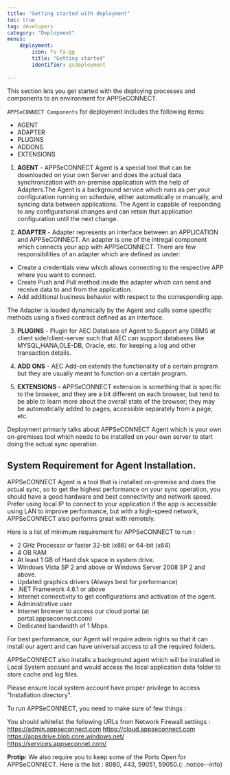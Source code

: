 ```yaml
---
title: "Getting started with deployment"
toc: true
tag: developers
category: "Deployment"
menus: 
    deployment:
        icon: fa fa-gg
        title: "Getting started"
        identifier: gsdeployment
               
---
```


This section lets you get started with the deploying processes and components to an environment for APPSeCONNECT.

`APPSeCONNECT Components` for deployment includes the following items:

* AGENT
* ADAPTER
* PLUGINS
* ADDONS
* EXTENSIONS

1) **AGENT** - APPSeCONNECT Agent is a special tool that can be downloaded on your own Server and does the actual data
synchronization with on-premise application with the help of Adapters.The Agent is a background service which runs 
as per your configuration running on schedule, either automatically or manually, and syncing data between applications. 
The Agent is capable of responding to any configurational changes and can retain that application configuration until
the next change. 

2) **ADAPTER** -  Adapter represents an interface between an APPLICATION and APPSeCONNECT. 
An adapter is one of the intregal component which connects your app with APPSeCONNECT. 
There are few responsibilities of an adapter which are defined as under: 

 * Create a credentials view which allows connecting to the respective APP where you want to connect.
 * Create Push and Pull method inside the adapter which can send and receive data to and from the application.
 * Add additional business behavior with respect to the corresponding app.

The Adapter is loaded dynamically by the Agent and calls some specific methods using a fixed contract defined as an interface. 

3) **PLUGINS** - Plugin for AEC Database of Agent to Support any DBMS at client side/client-server such that AEC can support 
databases like MYSQL,HANA,OLE-DB, Oracle, etc. for keeping a log and other transaction details. 

4) **ADD ONS** - AEC Add-on extends the functionality of a certain program but they are usually meant to function on a certain program. 

5) **EXTENSIONS** - APPSeCONNECT extension is something that is specific to the browser, and they are a bit different on 
each browser, but tend to be able to learn more about the overall state of the browser; they may be automatically 
added to pages, accessible separately from a page, etc.

Deployment primarly talks about APPSeCONNECT Agent which is your own on-premises tool which needs to be installed on your own server to start doing the actual sync operation.

##  System Requirement for Agent Installation. 

APPSeCONNECT Agent is a tool that is installed on-premise and does the actual sync, 
so to get the highest performance on your sync operation, you should have a good hardware and best connectivity 
and network speed. Prefer using local IP to connect to your application if the app is accessible using LAN to 
improve performance, but with a high-speed network, APPSeCONNECT also performs great with remotely. 

Here is a list of minimum requirement for APPSeCONNECT to run : 

* 2 GHz Processor or faster 32-bit (x86) or 64-bit (x64)
* 4 GB RAM 
* At least 1 GB of Hard disk space in system drive.
* Windows Vista SP 2 and above or Windows Server 2008 SP 2 and above.
* Updated graphics drivers (Always best for performance)
* .NET Framework 4.6.1 or above
* Internet connectivity to get configurations and activation of the agent.
* Administrative user
* Internet browser to access our cloud portal (at portal.appseconnect.com)
* Dedicated bandwidth of 1 Mbps.

For best performance, our Agent will require admin rights so that it can install our agent and can have universal access
to all the required folders. 

APPSeCONNECT also installs a background agent which will be installed in Local System account
and would access the local application data folder to store cache and log files. 

Please ensure local system account have proper privilege to access "Installation directory".

To run APPSeCONNECT, you need to make sure of few things : 

You should whitelist the following URLs from Network Firewall settings :
https://admin.appseconnect.com
https://cloud.appseconnect.com
https://appsdrive.blob.core.windows.net/
https://services.appseconnet.com/

**Protip:** We also require you to keep some of the Ports Open for APPSeCONNECT. 
Here is the list : 8080, 443, 59051, 59050.{: .notice--info}